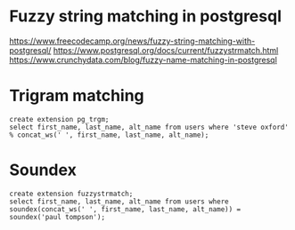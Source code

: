 # Fuzzy string matching in postgresql

https://www.freecodecamp.org/news/fuzzy-string-matching-with-postgresql/
https://www.postgresql.org/docs/current/fuzzystrmatch.html
https://www.crunchydata.com/blog/fuzzy-name-matching-in-postgresql

# Trigram matching

```
create extension pg_trgm;
select first_name, last_name, alt_name from users where 'steve oxford' % concat_ws(' ', first_name, last_name, alt_name);
```

# Soundex

```
create extension fuzzystrmatch;
select first_name, last_name, alt_name from users where soundex(concat_ws(' ', first_name, last_name, alt_name)) = soundex('paul tompson');
```
